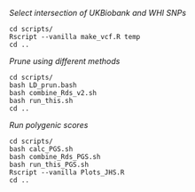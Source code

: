 *Select intersection of UKBiobank and WHI SNPs*
```
cd scripts/
Rscript --vanilla make_vcf.R temp
cd ..
```
*Prune using different methods*
```
cd scripts/
bash LD_prun.bash
bash combine_Rds_v2.sh
bash run_this.sh
cd ..
```
*Run polygenic scores*
```
cd scripts/
bash calc_PGS.sh
bash combine_Rds_PGS.sh	
bash run_this_PGS.sh
Rscript --vanilla Plots_JHS.R
cd ..
```


